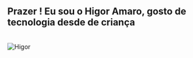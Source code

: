 ## Prazer ! Eu sou o Higor Amaro, gosto de tecnologia desde de criança 

<div  style="display:inline_block"><br>
  
  <img alight="right" alt="Higor" src="https://cdn.discordapp.com/attachments/887510228860534787/887510265283874816/perfi.gif">
                                                                                                                             </div>

